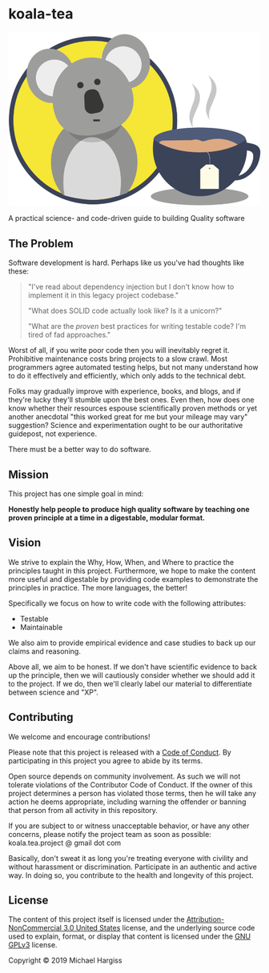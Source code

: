 # koala-tea

![alt text][logo]

A practical science- and code-driven guide to building Quality software

## The Problem

Software development is hard. Perhaps like us you've had thoughts like these:

> "I've read about dependency injection but I don't know how to implement it in
> this legacy project codebase."
>
> "What does SOLID code actually look like? Is it a unicorn?"
>
> "What are the *proven* best practices for writing testable code? I'm tired of
> fad approaches."

Worst of all, if you write poor code then you will inevitably regret it.
Prohibitive maintenance costs bring projects to a slow crawl. Most programmers
agree automated testing helps, but not many understand how to do it effectively
and efficiently, which only adds to the technical debt.

Folks may gradually improve with experience, books, and blogs, and if they're
lucky they'll stumble upon the best ones. Even then, how does one know whether
their resources espouse scientifically proven methods or yet another anecdotal
"this worked great for me but your mileage may vary" suggestion? Science and
experimentation ought to be our authoritative guidepost, not experience.

There must be a better way to do software.

## Mission

This project has one simple goal in mind:

**Honestly help people to produce high
quality software by teaching one proven principle at a time in a digestable,
modular format.**

## Vision

We strive to explain the Why, How, When, and Where to practice the principles
taught in this project. Furthermore, we hope to make the content more useful and
digestable by providing code examples to demonstrate the principles in practice.
The more languages, the better!

Specifically we focus on how to write code with the following attributes:

-   Testable
-   Maintainable

We also aim to provide empirical evidence and case studies to back up our claims
and reasoning.

Above all, we aim to be honest. If we don't have scientific evidence to back up
the principle, then we will cautiously consider whether we should add it to the
project. If we do, then we'll clearly label our material to differentiate
between science and "XP".

## Contributing

We welcome and encourage contributions!

Please note that this project is released with a [Code of Conduct][conduct]. By
participating in this project you agree to abide by its terms.

Open source depends on community involvement. As such we will not tolerate
violations of the Contributor Code of Conduct. If the owner of this project
determines a person has violated those terms, then he will take any action he
deems appropriate, including warning the offender or banning that person from
all activity in this repository.

If you are subject to or witness unacceptable behavior, or have any other
concerns, please notify the project team as soon as possible: koala.tea.project
@ gmail dot com

Basically, don't sweat it as long you're treating everyone with civility and
without harassment or discrimination. Participate in an authentic and active
way. In doing so, you contribute to the health and longevity of this project.

## License

The content of this project itself is licensed under the
[Attribution-NonCommercial 3.0 United States][anc3] license, and the underlying
source code used to explain, format, or display that content is licensed under
the [GNU GPLv3][gnugpl3] license.

Copyright &copy; 2019 Michael Hargiss

[anc3]: https://creativecommons.org/licenses/by-nc/3.0/us/
[conduct]: https://github.com/mycargus/koala-tea/blob/master/CODE_OF_CONDUCT.md
[gnugpl3]: https://choosealicense.com/licenses/gpl-3.0/
[logo]: https://github.com/mycargus/koala-tea/blob/master/images/quality.png "This is koala tea"

